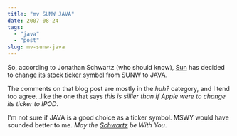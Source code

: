 ```yaml
---
title: "mv SUNW JAVA"
date: 2007-08-24
tags: 
  - "java"
  - "post"
slug: mv-sunw-java
---
```


So, according to Jonathan Schwartz (who should know), [Sun](http://www.sun.com) has decided to [change its stock ticker symbol](http://blogs.sun.com/jonathan/entry/java_is_everywhere) from SUNW to JAVA.

The comments on that blog post are mostly in the _huh?_ category, and I tend too agree...like the one that says _this is sillier than if Apple were to change its ticker to IPOD_.

I'm not sure if JAVA is a good choice as a ticker symbol. MSWY would have sounded better to me. _May the [Schwartz](http://en.wikipedia.org/wiki/Spaceballs) be With You_.
